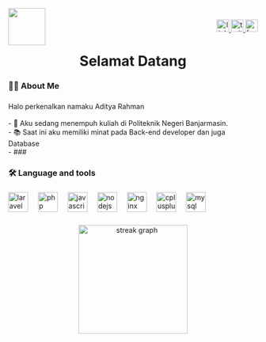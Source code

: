 <img align="left" height="75" src="https://media.giphy.com/media/v1.Y2lkPTc5MGI3NjExN2RsOGwzanA5Nmt2eDMzZDB3c3ZxYWpseHRnc2cwOTBlazNzdW1jZiZlcD12MV9naWZzX3NlYXJjaCZjdD1n/htSM5MPkwlKaSYE7yN/giphy.gif"  />

###

<div align="right">
  <a href="https://www.linkedin.com/in/2ddettaa/" target="_blank">
    <img src="https://img.shields.io/static/v1?message=LinkedIn&logo=linkedin&label=&color=0077B5&logoColor=white&labelColor=&style=for-the-badge" height="25" alt="linkedin logo"  />
  </a>
  <a href="https://x.com/ddetta4" target="_blank">
    <img src="https://img.shields.io/static/v1?message=Twitter&logo=twitter&label=&color=1DA1F2&logoColor=white&labelColor=&style=for-the-badge" height="25" alt="twitter logo"  />
  </a>
  <a href="https://www.facebook.com/ddettaa" target="_blank">
    <img src="https://img.shields.io/static/v1?message=Facebook&logo=facebook&label=&color=1877F2&logoColor=whi&labelColor=&style=for-the-badge" height="25" alt="facebook logo"  />
  </a>
</div>

###

<h1 align="center">Selamat Datang</h1>

###

<h3 align="left">👩‍💻  About Me</h3>

###

<p align="left">Halo perkenalkan namaku Aditya Rahman<br><br>- 🔭 Aku sedang menempuh kuliah di Politeknik Negeri Banjarmasin.<br>- 📚 Saat ini aku memiliki minat pada Back-end developer dan juga Database<br>-
###

<h3 align="left">🛠 Language and tools</h3>

###

<div align="left">
  <img src="https://cdn.jsdelivr.net/gh/devicons/devicon/icons/laravel/laravel-original.svg" height="40" alt="laravel logo"  />
  <img width="12" />
  <img src="https://cdn.jsdelivr.net/gh/devicons/devicon/icons/php/php-original.svg" height="40" alt="php logo"  />
  <img width="12" />
  <img src="https://cdn.jsdelivr.net/gh/devicons/devicon/icons/javascript/javascript-original.svg" height="40" alt="javascript logo"  />
  <img width="12" />
  <img src="https://cdn.jsdelivr.net/gh/devicons/devicon/icons/nodejs/nodejs-original.svg" height="40" alt="nodejs logo"  />
  <img width="12" />
  <img src="https://cdn.jsdelivr.net/gh/devicons/devicon/icons/nginx/nginx-original.svg" height="40" alt="nginx logo"  />
  <img width="12" />
  <img src="https://cdn.jsdelivr.net/gh/devicons/devicon/icons/cplusplus/cplusplus-original.svg" height="40" alt="cplusplus logo"  />
  <img width="12" />
  <img src="https://cdn.jsdelivr.net/gh/devicons/devicon/icons/mysql/mysql-original.svg" height="40" alt="mysql logo"  />
</div>

###

<div align="center">
  <img src="https://streak-stats.demolab.com?user=ddettaa&locale=en&mode=daily&theme=dark&hide_border=false&border_radius=5&order=3" height="220" alt="streak graph"  />
</div>

###
